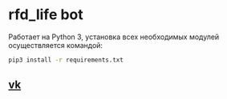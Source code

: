 # rfd_life bot

Работает на Python 3, установка всех необходимых модулей осуществляется командой:
```sh
pip3 install -r requirements.txt
```
## [vk](https://vk.com/rfd_life)
